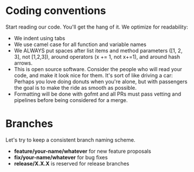 # Coding conventions
Start reading our code. You'll get the hang of it. We optimize for readability:

- We indent using tabs
- We use camel case for all function and variable names
- We ALWAYS put spaces after list items and method parameters ([1, 2, 3], not [1,2,3]),
around operators (x += 1, not x+=1), and around hash arrows.
- This is open source software. Consider the people who will read your code, and make it
look nice for them. It's sort of like driving a car: Perhaps you love doing donuts when
you're alone, but with passengers the goal is to make the ride as smooth as possible.
- Formatting will be done with gofmt and all PRs must pass vetting and pipelines before
being considered for a merge.

# Branches
Let's try to keep a consistent branch naming scheme.

- **feature/your-name/whatever** for new feature proposals
- **fix/your-name/whatever** for bug fixes
- **release/X.X.X** is reserved for release branches
